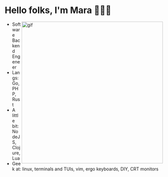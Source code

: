 <h1>Hello folks, I'm Mara 🧙🏼‍♀️</h1>

<img align="right" alt="gif" src="https://c.tenor.com/KdZkeFEhZewAAAAC/nap-crt.gif" width="450">
<p align="left">

- Software Backend Engeneer
- Langs: Go, PHP, Rust
- A little bit: NodeJS, Clojure, Lua
- Geek at: linux, terminals and TUIs, vim, ergo keyboards, DIY, CRT monitors
